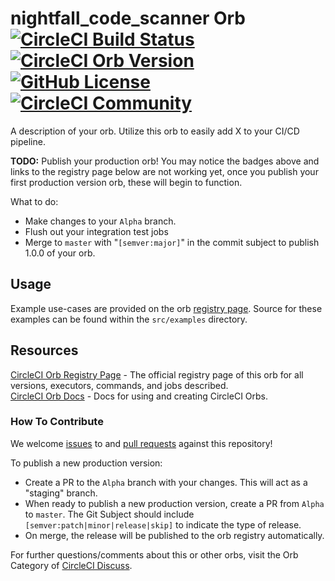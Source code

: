 # nightfall_code_scanner Orb [![CircleCI Build Status](https://circleci.com/gh/nightfallai/nightfall_circle_orb.svg?style=shield "CircleCI Build Status")](https://circleci.com/gh/nightfallai/nightfall_circle_orb) [![CircleCI Orb Version](https://img.shields.io/badge/endpoint.svg?url=https://badges.circleci.io/orb/nightfall/nightfall_code_scanner)](https://circleci.com/orbs/registry/orb/nightfall/nightfall_code_scanner) [![GitHub License](https://img.shields.io/badge/license-MIT-lightgrey.svg)](https://raw.githubusercontent.com/nightfallai/nightfall_circle_orb/master/LICENSE) [![CircleCI Community](https://img.shields.io/badge/community-CircleCI%20Discuss-343434.svg)](https://discuss.circleci.com/c/ecosystem/orbs)

A description of your orb. Utilize this orb to easily add X to your CI/CD pipeline.

**TODO:**
Publish your production orb! You may notice the badges above and links to the registry page below are not working yet, once you publish your first production version orb, these will begin to function.

What to do:
* Make changes to your `Alpha` branch.
* Flush out your integration test jobs
* Merge to `master` with "`[semver:major]`" in the commit subject to publish 1.0.0 of your orb.


## Usage

Example use-cases are provided on the orb [registry page](https://circleci.com/orbs/registry/orb/nightfall/nightfall_code_scanner#usage-examples). Source for these examples can be found within the `src/examples` directory.


## Resources

[CircleCI Orb Registry Page](https://circleci.com/orbs/registry/orb/nightfall/nightfall_code_scanner) - The official registry page of this orb for all versions, executors, commands, and jobs described.  
[CircleCI Orb Docs](https://circleci.com/docs/2.0/orb-intro/#section=configuration) - Docs for using and creating CircleCI Orbs.  

### How To Contribute

We welcome [issues](https://github.com/nightfallai/nightfall_circle_orb/issues) to and [pull requests](https://github.com/nightfallai/nightfall_circle_orb/pulls) against this repository!

To publish a new production version:
* Create a PR to the `Alpha` branch with your changes. This will act as a "staging" branch.
* When ready to publish a new production version, create a PR from `Alpha` to `master`. The Git Subject should include `[semver:patch|minor|release|skip]` to indicate the type of release.
* On merge, the release will be published to the orb registry automatically.

For further questions/comments about this or other orbs, visit the Orb Category of [CircleCI Discuss](https://discuss.circleci.com/c/orbs).
